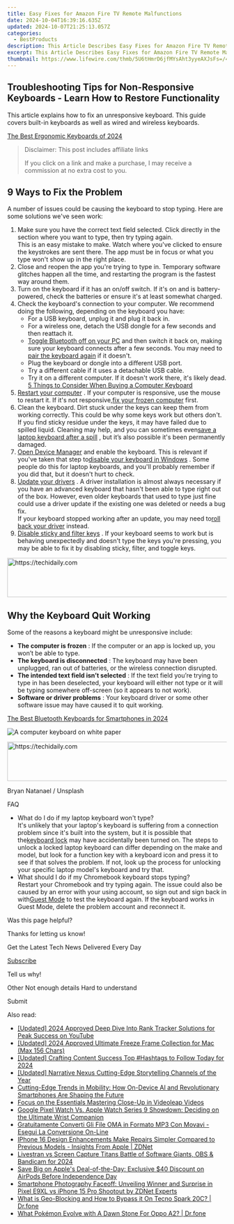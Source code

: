 ```yaml
---
title: Easy Fixes for Amazon Fire TV Remote Malfunctions
date: 2024-10-04T16:39:16.635Z
updated: 2024-10-07T21:25:13.057Z
categories:
  - BestProducts
description: This Article Describes Easy Fixes for Amazon Fire TV Remote Malfunctions
excerpt: This Article Describes Easy Fixes for Amazon Fire TV Remote Malfunctions
thumbnail: https://www.lifewire.com/thmb/5U6tHmrD6jfMYsAht3yyeAXJsFs=/400x300/filters:no_upscale():max_bytes(150000):strip_icc():format(webp)/IMG_20181029_144334716_HDR-5bd77873c9e77c005137f538.jpg
---
```


## Troubleshooting Tips for Non-Responsive Keyboards - Learn How to Restore Functionality
 This article explains how to fix an unresponsive keyboard. This guide covers built-in keyboards as well as wired and wireless keyboards.

[The Best Ergonomic Keyboards of 2024](https://www.lifewire.com/best-ergonomic-keyboards-4147386)

>  Disclaimer: This post includes affiliate links
>
>  If you click on a link and make a purchase, I may receive a commission at no extra cost to you.
>

## 9 Ways to Fix the Problem

 A number of issues could be causing the keyboard to stop typing. Here are some solutions we've seen work:  

1. Make sure you have the correct text field selected. Click directly in the section where you want to type, then try typing again.  
 This is an easy mistake to make. Watch where you've clicked to ensure the keystrokes are sent there. The app must be in focus or what you type won't show up in the right place.
2. Close and reopen the app you're trying to type in. Temporary software glitches happen all the time, and restarting the program is the fastest way around them.
3. Turn on the keyboard if it has an on/off switch. If it's on and is battery-powered, check the batteries or ensure it's at least somewhat charged.
4. Check the keyboard's connection to your computer. We recommend doing the following, depending on the keyboard you have:  
   * For a USB keyboard, unplug it and plug it back in.  
   * For a wireless one, detach the USB dongle for a few seconds and then reattach it.  
   * [Toggle Bluetooth off on your PC](https://www.lifewire.com/turn-on-bluetooth-in-windows-11-5216193) and then switch it back on, making sure your keyboard connects after a few seconds. You may need to [pair the keyboard again](https://www.lifewire.com/set-up-a-bluetooth-device-2640340) if it doesn't.  
   * Plug the keyboard or dongle into a different USB port.  
   * Try a different cable if it uses a detachable USB cable.  
   * Try it on a different computer. If it doesn't work there, it's likely dead.  
[5 Things to Consider When Buying a Computer Keyboard](https://www.lifewire.com/important-keyboard-features-2640341)
5. [Restart your computer](https://www.lifewire.com/how-to-reboot-a-computer-2624568) . If your computer is responsive, use the mouse to restart it. If it's not responsive,[fix your frozen computer](https://www.lifewire.com/fix-frozen-computer-5217030) first.
6. Clean the keyboard. Dirt stuck under the keys can keep them from working correctly. This could be why some keys work but others don't.  
 If you find sticky residue under the keys, it may have failed due to spilled liquid. Cleaning may help, and you can sometimes even[save a laptop keyboard after a spill](https://www.lifewire.com/steps-to-laptop-spill-repair-2378134) , but it’s also possible it's been permanently damaged.
7. [Open Device Manager](https://www.lifewire.com/how-to-open-device-manager-2626075) and enable the keyboard. This is relevant if you've taken that step to[disable your keyboard in Windows](https://www.lifewire.com/disable-laptop-keyboard-in-windows-11-5196395) . Some people do this for laptop keyboards, and you'll probably remember if you did that, but it doesn't hurt to check.
8. [Update your drivers](https://www.lifewire.com/how-to-update-drivers-in-windows-2619214) . A driver installation is almost always necessary if you have an advanced keyboard that hasn't been able to type right out of the box. However, even older keyboards that used to type just fine could use a driver update if the existing one was deleted or needs a bug fix.  
 If your keyboard stopped working after an update, you may need to[roll back your driver](https://www.lifewire.com/how-to-roll-back-a-driver-in-windows-2619217) instead.
9. [Disable sticky and filter keys](https://www.lifewire.com/how-to-turn-off-sticky-keys-windows-4692841) . If your keyboard seems to work but is behaving unexpectedly and doesn't type the keys you're pressing, you may be able to fix it by disabling sticky, filter, and toggle keys.

<!-- affiliate ads begin -->
<a href="https://aidotcom.pxf.io/c/5597632/2129043/19576" target="_top" id="2129043">
  <img src="//a.impactradius-go.com/display-ad/19576-2129043" border="0" alt="https://techidaily.com" width="728" height="90"/>
</a>
<img height="0" width="0" src="https://aidotcom.pxf.io/i/5597632/2129043/19576" style="position:absolute;visibility:hidden;" border="0" />
<!-- affiliate ads end -->

## Why the Keyboard Quit Working

 Some of the reasons a keyboard might be unresponsive include:

* **The computer is frozen** : If the computer or an app is locked up, you won’t be able to type.
* **The keyboard is disconnected** : The keyboard may have been unplugged, ran out of batteries, or the wireless connection disrupted.
* **The intended text field isn’t selected** : If the text field you’re trying to type in has been deselected, your keyboard will either not type or it will be typing somewhere off-screen (so it appears to not work).
* **Software or driver problems** : Your keyboard driver or some other software issue may have caused it to quit working.

[The Best Bluetooth Keyboards for Smartphones in 2024](https://www.lifewire.com/best-bluetooth-keyboards-for-smartphones-4177695)

![A computer keyboard on white paper](https://www.lifewire.com/thmb/CeM-fcdHU1euNfVLy8semOjckm4=/1500x0/filters:no_upscale():max_bytes(150000):strip_icc():format(webp)/bryan-natanael-hR8l1s4u8QE-unsplash-bf561a995f8840d29937369560cabfab.jpg)

<!-- affiliate ads begin -->
<a href="https://aligracehair.sjv.io/c/5597632/1925549/19272" target="_top" id="1925549">
  <img src="//a.impactradius-go.com/display-ad/19272-1925549" border="0" alt="https://techidaily.com" width="728" height="90"/>
</a>
<img height="0" width="0" src="https://aligracehair.sjv.io/i/5597632/1925549/19272" style="position:absolute;visibility:hidden;" border="0" />
<!-- affiliate ads end -->

Bryan Natanael / Unsplash

 FAQ

* What do I do if my laptop keyboard won't type?  
 It's unlikely that your laptop's keyboard is suffering from a connection problem since it's built into the system, but it is possible that the[keyboard lock](https://www.lifewire.com/lock-your-keyboard-temporarily-5072812) may have accidentally been turned on. The steps to unlock a locked laptop keyboard can differ depending on the make and model, but look for a function key with a keyboard icon and press it to see if that solves the problem. If not, look up the process for unlocking your specific laptop model's keyboard and try that.
* What should I do if my Chromebook keyboard stops typing?  
 Restart your Chromebook and try typing again. The issue could also be caused by an error with your using account, so sign out and sign back in with[Guest Mode](https://www.lifewire.com/how-to-use-chromebook-guest-mode-4842588) to test the keyboard again. If the keyboard works in Guest Mode, delete the problem account and reconnect it.

Was this page helpful?

Thanks for letting us know!

 Get the Latest Tech News Delivered Every Day

[Subscribe](https://www.lifewire.com/#)

Tell us why!

 Other  Not enough details  Hard to understand

 Submit

<ins class="adsbygoogle"
     style="display:block"
     data-ad-format="autorelaxed"
     data-ad-client="ca-pub-7571918770474297"
     data-ad-slot="1223367746"></ins>

<ins class="adsbygoogle"
     style="display:block"
     data-ad-client="ca-pub-7571918770474297"
     data-ad-slot="8358498916"
     data-ad-format="auto"
     data-full-width-responsive="true"></ins>

<span class="atpl-alsoreadstyle">Also read:</span>
<div><ul>
<li><a href="https://youtube-blog.techidaily.com/ed-2024-approved-deep-dive-into-rank-tracker-solutions-for-peak-success-on-youtube/"><u>[Updated] 2024 Approved Deep Dive Into Rank Tracker Solutions for Peak Success on YouTube</u></a></li>
<li><a href="https://visual-screen-recording.techidaily.com/updated-2024-approved-ultimate-freeze-frame-collection-for-mac-max-156-chars/"><u>[Updated] 2024 Approved Ultimate Freeze Frame Collection for Mac (Max 156 Chars)</u></a></li>
<li><a href="https://instagram-video-recordings.techidaily.com/updated-crafting-content-success-top-hashtags-to-follow-today-for-2024/"><u>[Updated] Crafting Content Success Top #Hashtags to Follow Today for 2024</u></a></li>
<li><a href="https://extra-support.techidaily.com/updated-narrative-nexus-cutting-edge-storytelling-channels-of-the-year/"><u>[Updated] Narrative Nexus Cutting-Edge Storytelling Channels of the Year</u></a></li>
<li><a href="https://technical-tips.techidaily.com/cutting-edge-trends-in-mobility-how-on-device-ai-and-revolutionary-smartphones-are-shaping-the-future/"><u>Cutting-Edge Trends in Mobility: How On-Device AI and Revolutionary Smartphones Are Shaping the Future</u></a></li>
<li><a href="https://fox-hovers.techidaily.com/focus-on-the-essentials-mastering-close-up-in-videoleap-videos/"><u>Focus on the Essentials Mastering Close-Up in Videoleap Videos</u></a></li>
<li><a href="https://technical-tips.techidaily.com/google-pixel-watch-vs-apple-watch-series-9-showdown-deciding-on-the-ultimate-wrist-companion/"><u>Google Pixel Watch Vs. Apple Watch Series 9 Showdown: Deciding on the Ultimate Wrist Companion</u></a></li>
<li><a href="https://some-approaches.techidaily.com/gratuitamente-converti-gli-file-oma-in-formato-mp3-con-movavi-esegui-la-conversione-on-line/"><u>Gratuitamente Converti Gli File OMA in Formato MP3 Con Movavi - Esegui La Conversione On-Line</u></a></li>
<li><a href="https://technical-tips.techidaily.com/iphone-16-design-enhancements-make-repairs-simpler-compared-to-previous-models-insights-from-apple-zdnet/"><u>IPhone 16 Design Enhancements Make Repairs Simpler Compared to Previous Models - Insights From Apple | ZDNet</u></a></li>
<li><a href="https://visual-screen-recording.techidaily.com/livestran-vs-screen-capture-titans-battle-of-software-giants-obs-and-bandicam-for-2024/"><u>Livestran vs Screen Capture Titans Battle of Software Giants, OBS & Bandicam for 2024</u></a></li>
<li><a href="https://technical-tips.techidaily.com/save-big-on-apples-deal-of-the-day-exclusive-40-discount-on-airpods-before-independence-day/"><u>Save Big on Apple's Deal-of-the-Day: Exclusive $40 Discount on AirPods Before Independence Day</u></a></li>
<li><a href="https://technical-tips.techidaily.com/smartphone-photography-faceoff-unveiling-winner-and-surprise-in-pixel-e9xl-vs-iphone-15-pro-shootout-by-zdnet-experts/"><u>Smartphone Photography Faceoff: Unveiling Winner and Surprise in Pixel E9XL vs iPhone 15 Pro Shootout by ZDNet Experts</u></a></li>
<li><a href="https://fake-location.techidaily.com/what-is-geo-blocking-and-how-to-bypass-it-on-tecno-spark-20c-drfone-by-drfone-virtual-android/"><u>What is Geo-Blocking and How to Bypass it On Tecno Spark 20C? | Dr.fone</u></a></li>
<li><a href="https://android-pokemon-go.techidaily.com/what-pokemon-evolve-with-a-dawn-stone-for-oppo-a2-drfone-by-drfone-virtual-android/"><u>What Pokémon Evolve with A Dawn Stone For Oppo A2? | Dr.fone</u></a></li>
</ul></div>

